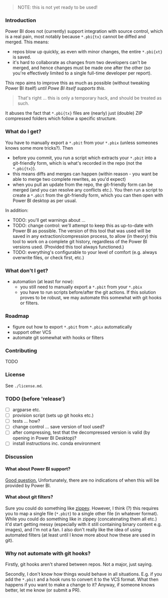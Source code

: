 > NOTE: this is not yet ready to be used!

### Introduction

Power BI does not (currently) support integration with source control, which is a real pain, most notably because `*.pbi{tx}` cannot be diffed and merged. This means:

- repos blow up quickly, as even with minor changes, the entire `*.pbi{xt}` is saved.
- it's hard to collaborate as changes from two developers can't be merged, and hence changes must be made one after the other (so you're effectively limited to a single full-time developer per report).

This repo aims to improve this as much as possible (without tweaking Power BI itself) *until Powe BI itself supports this*.

> That's right ... this is only a temporary hack, and should be treated as such.

It abuses the fact that `*.pbi{tx}` files are (nearly) just (double) ZIP compressed folders which follow a specific structure.

### What do I get?

You have to manually export a `*.pbit` from your `*.pbix` (unless someones knows some more tricks?). Then

- before you commit, you run a script which extracts your `*.pbit` into a git-friendly form, which is what's recorded in the repo (not the `*.pbi{tx}`).
- this means diffs and merges can happen (within reason - you want be able to merge two complete rewrites, as you'd expect)
- when you pull an update from the repo, the git-friendly form can be merged (and you can resolve any conflicts etc.). You then run a script to create a `*.pbit` from the git-friendly form, which you can then open with Power BI desktop as per usual.

In addition:

- TODO: you'll get warnings about ...
- TODO: change control: we'll attempt to keep this as up-to-date with Power BI as possible. The version of this tool that was used will be saved in any extraction/compression process, to allow (in theory) this tool to work on a complete git history, regardless of the Power BI versions used. (Provided this tool always functioned.)
- TODO: everything's configurable to your level of comfort (e.g. always overwrite files, or check first, etc.)

### What don't I get?

- automation (at least for now):
	- you still need to manually export a `*.pbit` from your `*.pbix`
	- you have to run scripts before/after the git actions. If this solution proves to be robust, we may automate this somewhat with git hooks or filters.

### Roadmap

- figure out how to export `*.pbit` from `*.pbix` automatically
- support other VCS
- automate git somewhat with hooks or filters

### Contributing

TODO

### License

See `./license.md`.

### TODO (before 'release')

- [ ] argparse etc.
- [ ] provision script (sets up git hooks etc.)
- [ ] tests ... how?
- [ ] change control ... save version of tool used?
- [ ] after compressing, test that the decompressed version is valid (by opening in Power BI Desktop)?
- [ ] install instructions inc. conda environment

### Discussion

#### What about Power BI support?

[Good question.](https://ideas.powerbi.com/forums/265200-power-bi-ideas/suggestions/9677517-source-control) Unfortunately, there are no indications of when this will be provided by Power BI.

#### What about git filters?

Sure you could do something like [zippey](https://bitbucket.org/sippey/zippey). However, I think (?) this requires you to map a single file (`*.pbit`) to a single other file (in whatever format). While you could do something like in zippey (concatenating them all etc.) it'd start getting messy (especially with it still containing binary content e.g. images), and I'm not a fan. I also don't really like the idea of using automated filters (at least until I know more about how these are used in git).

### Why not automate with git hooks?

Firstly, git hooks aren't shared between repos. Not a major, just saying.

Secondly, I don't know how things would behave in all situations. E.g. if you add the `*.pbit` and a hook runs to convert it to the VCS format. What then happens if you want to make a change to it? Anyway, if someone knows better, let me know (or submit a PR).